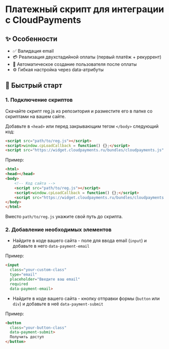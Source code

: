 # Платежный скрипт для интеграции с CloudPayments

## ✨ Особенности

- ✅ Валидация email
- 💳 Реализация двухстадийной оплаты (первый платёж + рекуррент)
- 👤 Автоматическое создание пользователя после оплаты
- ⚙️ Гибкая настройка через data-атрибуты

## 🚀 Быстрый старт

### 1. Подключение скриптов

Скачайте скрипт reg.js из репозитория и разместите его в папке со скриптами на вашем сайте.

Добавьте в `<head>` или перед закрывающим тегом `</body>` следующий код:

```html
<script src="path/to/reg.js"></script>
<script>window.cpLoadCallback = function() {};</script>
<script src="https://widget.cloudpayments.ru/bundles/cloudpayments.js" onload="window.cpLoadCallback()" onerror="console.error('Failed to load CloudPayments SDK')"></script>
```

Пример:
```html
<html>
<head></head>
<body>
    <!-- Код сайта -->
    <script src="path/to/reg.js"></script>
    <script>window.cpLoadCallback = function() {};</script>
    <script src="https://widget.cloudpayments.ru/bundles/cloudpayments.js" onload="window.cpLoadCallback()" onerror="console.error('Failed to load CloudPayments SDK')"></script>
</body>
</html>
```

Вместо `path/to/reg.js` укажите свой путь до скрипта.


### 2. Добавление необходимых элементов
- Найдите в коде вашего сайта - поле для ввода email (`input`) и добавьте в него `data-payment-email`

Пример:

```html
<input 
  class="your-custom-class"
  type="email"
  placeholder="Введите ваш email"
  required
  data-payment-email>
```

- Найдите в коде вашего сайта - кнопку отправки формы (`button` или `div`) и добавьте в неё `data-payment-submit`

Пример:

```html
<button 
  class="your-button-class"
  data-payment-submit>
  Получить доступ
</button>
```
